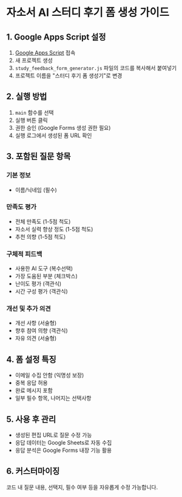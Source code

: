 # 자소서 AI 스터디 후기 폼 생성 가이드

## 1. Google Apps Script 설정

1. [Google Apps Script](https://script.google.com/) 접속
2. 새 프로젝트 생성
3. `study_feedback_form_generator.js` 파일의 코드를 복사해서 붙여넣기
4. 프로젝트 이름을 "스터디 후기 폼 생성기"로 변경

## 2. 실행 방법

1. `main` 함수를 선택
2. 실행 버튼 클릭
3. 권한 승인 (Google Forms 생성 권한 필요)
4. 실행 로그에서 생성된 폼 URL 확인

## 3. 포함된 질문 항목

### 기본 정보
- 이름/닉네임 (필수)

### 만족도 평가
- 전체 만족도 (1-5점 척도)
- 자소서 실력 향상 정도 (1-5점 척도)
- 추천 의향 (1-5점 척도)

### 구체적 피드백
- 사용한 AI 도구 (복수선택)
- 가장 도움된 부분 (체크박스)
- 난이도 평가 (객관식)
- 시간 구성 평가 (객관식)

### 개선 및 추가 의견
- 개선 사항 (서술형)
- 향후 참여 의향 (객관식)
- 자유 의견 (서술형)

## 4. 폼 설정 특징

- 이메일 수집 안함 (익명성 보장)
- 중복 응답 허용
- 완료 메시지 포함
- 일부 필수 항목, 나머지는 선택사항

## 5. 사용 후 관리

- 생성된 편집 URL로 질문 수정 가능
- 응답 데이터는 Google Sheets로 자동 수집
- 응답 분석은 Google Forms 내장 기능 활용

## 6. 커스터마이징

코드 내 질문 내용, 선택지, 필수 여부 등을 자유롭게 수정 가능합니다.